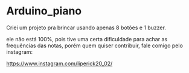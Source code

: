 # Arduino_piano
Criei um projeto pra brincar usando apenas 8 botões e 1 buzzer.

ele não está 100%, pois tive uma certa dificuldade para achar as frequências das notas,
porém quem quiser contribuir, fale comigo pelo instagram:

https://www.instagram.com/liperick20_02/
